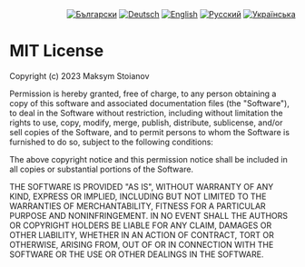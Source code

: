 <div id="locales" align="right">
  <a href="../bg/LICENSE.md"><img src="https://img.shields.io/badge/BG-grey?style=flat" alt="Български"></a>
  <a href="../de/LICENSE.md"><img src="https://img.shields.io/badge/DE-blue?style=flat" alt="Deutsch"></a>
  <a href="../en/LICENSE.md"><img src="https://img.shields.io/badge/EN-grey?style=flat" alt="English"></a>
  <a href="../ru/LICENSE.md"><img src="https://img.shields.io/badge/RU-grey?style=flat" alt="Русский"></a>
  <a href="../uk/LICENSE.md"><img src="https://img.shields.io/badge/UK-grey?style=flat" alt="Українська"></a>
</div>


# MIT License

Copyright (c) 2023 Maksym Stoianov

Permission is hereby granted, free of charge, to any person obtaining a copy
of this software and associated documentation files (the "Software"), to deal
in the Software without restriction, including without limitation the rights
to use, copy, modify, merge, publish, distribute, sublicense, and/or sell
copies of the Software, and to permit persons to whom the Software is
furnished to do so, subject to the following conditions:

The above copyright notice and this permission notice shall be included in all
copies or substantial portions of the Software.

THE SOFTWARE IS PROVIDED "AS IS", WITHOUT WARRANTY OF ANY KIND, EXPRESS OR
IMPLIED, INCLUDING BUT NOT LIMITED TO THE WARRANTIES OF MERCHANTABILITY,
FITNESS FOR A PARTICULAR PURPOSE AND NONINFRINGEMENT. IN NO EVENT SHALL THE
AUTHORS OR COPYRIGHT HOLDERS BE LIABLE FOR ANY CLAIM, DAMAGES OR OTHER
LIABILITY, WHETHER IN AN ACTION OF CONTRACT, TORT OR OTHERWISE, ARISING FROM,
OUT OF OR IN CONNECTION WITH THE SOFTWARE OR THE USE OR OTHER DEALINGS IN THE
SOFTWARE.